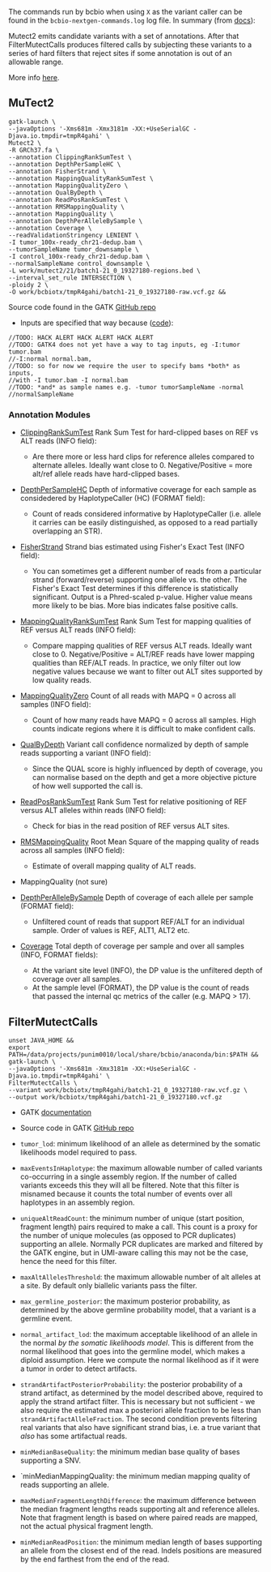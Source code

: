 The commands run by bcbio when using `X` as the variant caller can be
found in the `bcbio-nextgen-commands.log` log file. In summary (from
[docs](https://github.com/broadinstitute/gatk/tree/master/docs/mutect)):

Mutect2 emits candidate variants with a set of annotations. After that
FilterMutectCalls produces filtered calls by subjecting these variants to a
series of hard filters that reject sites if some annotation is out of an
allowable range.

More info
[here](https://software.broadinstitute.org/gatk/gatkdocs/4.beta.1/org_broadinstitute_hellbender_tools_walkers_mutect_Mutect2.php).

## MuTect2
```
gatk-launch \
--javaOptions '-Xms681m -Xmx3181m -XX:+UseSerialGC -Djava.io.tmpdir=tmpR4gahi' \
Mutect2 \
-R GRCh37.fa \
--annotation ClippingRankSumTest \
--annotation DepthPerSampleHC \
--annotation FisherStrand \
--annotation MappingQualityRankSumTest \
--annotation MappingQualityZero \
--annotation QualByDepth \
--annotation ReadPosRankSumTest \
--annotation RMSMappingQuality \
--annotation MappingQuality \
--annotation DepthPerAlleleBySample \
--annotation Coverage \
--readValidationStringency LENIENT \
-I tumor_100x-ready_chr21-dedup.bam \
--tumorSampleName tumor_downsample \
-I control_100x-ready_chr21-dedup.bam \
--normalSampleName control_downsample \
-L work/mutect2/21/batch1-21_0_19327180-regions.bed \
--interval_set_rule INTERSECTION \
-ploidy 2 \
-O work/bcbiotx/tmpR4gahi/batch1-21_0_19327180-raw.vcf.gz &&
```

Source code found in the GATK
[GitHub repo](https://github.com/broadinstitute/gatk/blob/master/src/main/java/org/broadinstitute/hellbender/tools/walkers/mutect)


* Inputs are specified that way because
([code](https://github.com/broadinstitute/gatk/blob/a482f09909b36f772e3dd4d1e5c030f15ee7ecc5/src/main/java/org/broadinstitute/hellbender/tools/walkers/mutect/M2ArgumentCollection.java#L17)):

```
//TODO: HACK ALERT HACK ALERT HACK ALERT
//TODO: GATK4 does not yet have a way to tag inputs, eg -I:tumor tumor.bam
//-I:normal normal.bam,
//TODO: so for now we require the user to specify bams *both* as inputs,
//with -I tumor.bam -I normal.bam
//TODO: *and* as sample names e.g. -tumor tumorSampleName -normal
//normalSampleName
```

### Annotation Modules

* [ClippingRankSumTest](https://software.broadinstitute.org/gatk/documentation/tooldocs/current/org_broadinstitute_gatk_tools_walkers_annotator_ClippingRankSumTest.php)
Rank Sum Test for hard-clipped bases on REF vs ALT reads (INFO field):
    - Are there more or less hard clips for reference alleles compared to
      alternate alleles. Ideally want close to 0. Negative/Positive = more
      alt/ref allele reads have hard-clipped bases.

* [DepthPerSampleHC](https://software.broadinstitute.org/gatk/documentation/tooldocs/current/org_broadinstitute_gatk_tools_walkers_annotator_DepthPerSampleHC.php)
Depth of informative coverage for each sample as considedered by HaplotypeCaller (HC) (FORMAT field):
    - Count of reads considered informative by HaplotypeCaller (i.e. allele it
      carries can be easily distinguished, as opposed to a read partially
      overlapping an STR).

* [FisherStrand](https://software.broadinstitute.org/gatk/documentation/tooldocs/current/org_broadinstitute_gatk_tools_walkers_annotator_FisherStrand.php)
Strand bias estimated using Fisher's Exact Test (INFO field):
    - You can sometimes get a different number of reads from a particular strand
      (forward/reverse) supporting one allele vs. the other. The Fisher's Exact
      Test determines if this difference is statistically significant. Output is
      a Phred-scaled p-value. Higher value means more likely to be bias. More
      bias indicates false positive calls.

* [MappingQualityRankSumTest](https://software.broadinstitute.org/gatk/documentation/tooldocs/current/org_broadinstitute_gatk_tools_walkers_annotator_MappingQualityRankSumTest.php)
Rank Sum Test for mapping qualities of REF versus ALT reads (INFO field):
    - Compare mapping qualities of REF versus ALT reads. Ideally want close to
      0. Negative/Positive = ALT/REF reads have lower mapping qualities than
      REF/ALT reads. In practice, we only filter out low negative values because
      we want to filter out ALT sites supported by low quality reads.

* [MappingQualityZero](https://software.broadinstitute.org/gatk/documentation/tooldocs/current/org_broadinstitute_gatk_tools_walkers_annotator_MappingQualityZero.php)
Count of all reads with MAPQ = 0 across all samples (INFO field):
    - Count of how many reads have MAPQ = 0 across all samples. High counts
      indicate regions where it is difficult to make confident calls.

* [QualByDepth](https://software.broadinstitute.org/gatk/documentation/tooldocs/current/org_broadinstitute_gatk_tools_walkers_annotator_QualByDepth.php)
Variant call confidence normalized by depth of sample reads supporting a variant (INFO field):
    - Since the QUAL score is highly influenced by depth of coverage, you can
      normalise based on the depth and get a more objective picture of how well
      supported the call is.

* [ReadPosRankSumTest](https://software.broadinstitute.org/gatk/documentation/tooldocs/current/org_broadinstitute_gatk_tools_walkers_annotator_ReadPosRankSumTest.php)
Rank Sum Test for relative positioning of REF versus ALT alleles within reads (INFO field):
    - Check for bias in the read position of REF versus ALT sites.


* [RMSMappingQuality](https://software.broadinstitute.org/gatk/documentation/tooldocs/current/org_broadinstitute_gatk_tools_walkers_annotator_RMSMappingQuality.php)
Root Mean Square of the mapping quality of reads across all samples (INFO field):
    - Estimate of overall mapping quality of ALT reads.

* MappingQuality (not sure)

* [DepthPerAlleleBySample](https://software.broadinstitute.org/gatk/documentation/tooldocs/current/org_broadinstitute_gatk_tools_walkers_annotator_DepthPerAlleleBySample.php)
Depth of coverage of each allele per sample (FORMAT field):
    - Unfiltered count of reads that support REF/ALT for an individual sample.
      Order of values is REF, ALT1, ALT2 etc.

* [Coverage](https://software.broadinstitute.org/gatk/documentation/tooldocs/current/org_broadinstitute_gatk_tools_walkers_annotator_Coverage.php)
Total depth of coverage per sample and over all samples (INFO, FORMAT fields):
    - At the variant site level (INFO), the DP value is the unfiltered depth of
      coverage over all samples.
    - At the sample level (FORMAT), the DP value is the count of reads that
      passed the internal qc metrics of the caller (e.g. MAPQ > 17).


## FilterMutectCalls

```
unset JAVA_HOME &&
export PATH=/data/projects/punim0010/local/share/bcbio/anaconda/bin:$PATH &&
gatk-launch \
--javaOptions '-Xms681m -Xmx3181m -XX:+UseSerialGC -Djava.io.tmpdir=tmpR4gahi' \
FilterMutectCalls \
--variant work/bcbiotx/tmpR4gahi/batch1-21_0_19327180-raw.vcf.gz \
--output work/bcbiotx/tmpR4gahi/batch1-21_0_19327180.vcf.gz
```

* GATK [documentation](https://software.broadinstitute.org/gatk/gatkdocs/4.beta.2/org_broadinstitute_hellbender_tools_walkers_mutect_FilterMutectCalls.php)
* Source code in GATK
[GitHub repo](https://github.com/broadinstitute/gatk/blob/master/src/main/java/org/broadinstitute/hellbender/tools/walkers/mutect/FilterMutectCalls.java)

* `tumor_lod`: minimum likelihood of an allele as determined by the somatic
  likelihoods model required to pass.
* `maxEventsInHaplotype`: the maximum allowable number of called variants
  co-occurring in a single assembly region. If the number of called variants
  exceeds this they will all be filtered. Note that this filter is misnamed
  because it counts the total number of events over all haplotypes in an
  assembly region.
* `uniqueAltReadCount`: the minimum number of unique (start position, fragment
  length) pairs required to make a call. This count is a proxy for the number
  of unique molecules (as opposed to PCR duplicates) supporting an allele.
  Normally PCR duplicates are marked and filtered by the GATK engine, but in
  UMI-aware calling this may not be the case, hence the need for this filter.
* `maxAltAllelesThreshold`: the maximum allowable number of alt alleles at a
   site. By default only biallelic variants pass the filter.
* `max_germline_posterior`: the maximum posterior probability, as determined by
  the above germline probability model, that a variant is a germline event.
* `normal_artifact_lod`: the maximum acceptable likelihood of an allele in the
  normal _by the somatic likelihoods model_. This is different from the normal
  likelihood that goes into the germline model, which makes a diploid assumption.
  Here we compute the normal likelihood as if it were a tumor in order to detect
  artifacts.
* `strandArtifactPosteriorProbability`: the posterior probability of a strand
  artifact, as determined by the model described above, required to apply the
  strand artifact filter. This is necessary but not sufficient - we also
  require the estimated max a posteriori allele fraction to be less than
  `strandArtifactAlleleFraction`. The second condition prevents filtering
  real variants that also have significant strand bias, i.e. a true
  variant that _also_ has some artifactual reads.
* `minMedianBaseQuality`: the minimum median base quality of bases supporting a SNV.
* `minMedianMappingQuality: the minimum median mapping quality of reads supporting an allele.
* `maxMedianFragmentLengthDifference`: the maximum difference between the median fragment
  lengths reads supporting alt and reference alleles. Note that fragment
  length is based on where paired reads are mapped, not the actual physical fragment length.
* `minMedianReadPosition`: the minimum median length of bases supporting an
  allele from the closest end of the read. Indels positions are measured by
  the end farthest from the end of the read.

